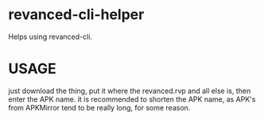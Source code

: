 # revanced-cli-helper
Helps using revanced-cli.
<h1> USAGE </h1>
<p> just download the thing, put it where the revanced.rvp and all else is, then enter the APK name. it is recommended to shorten the APK name, as APK's from APKMirror tend to be really long, for some reason.</p>
